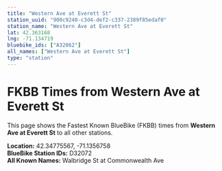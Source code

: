 ```yaml
---
title: "Western Ave at Everett St"
station_uuid: "900c9240-c3d4-def2-c337-2389f85edaf0"
station_name: "Western Ave at Everett St"
lat: 42.363168
lng: -71.134719
bluebike_ids: ["A32062"]
all_names: ["Western Ave at Everett St"]
type: "station"
---
```


# FKBB Times from Western Ave at Everett St

This page shows the Fastest Known BlueBike (FKBB) times from **Western Ave at Everett St** to all other stations.

**Location:** 42.34775567, -71.1356758  
**BlueBike Station IDs:** D32072  
**All Known Names:** Walbridge St at Commonwealth Ave

